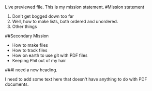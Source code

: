 Live previewed file. This is my mission statement.
#Mission statement
1. Don't get bogged down too far
2. Well, how to make lists, both ordered and unordered.
3. Other things

##Secondary Mission
- How to make files
- How to track files
- How on earth to use git with PDF files
- Keeping Phil out of my hair

###I need a new heading.

I need to add some text here that doesn't have anything to do with PDF documents.